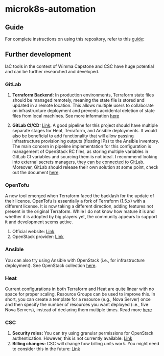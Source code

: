 # microk8s-automation

## Guide

For complete instructions on using this repository, refer to this [guide](https://wimma-capstone.pages.labranet.jamk.fi/support-material/3.%20OPS/Production%20Platform/Guides%20and%20technologys/IaC/introduction/):

## Further development

IaC tools in the context of Wimma Capstone and CSC have huge potential and can be further researched and developed.

### GitLab

1. **Terraform Backend:** In production environments, Terraform state files should be managed remotely, meaning the state file is stored and updated in a remote location. This allows multiple users to collaborate on infrastructure deployment and prevents accidental deletion of state files from local machines. See more information [here](https://docs.gitlab.com/user/infrastructure/iac/terraform_state/)

2. **GitLab CI/CD:** [Link](https://docs.gitlab.com/ci/). A good pipeline for this project should have multiple separate stages for Heat, Terraform, and Ansible deployments. It would also be beneficial to add functionality that will allow passing infrastructure provisioning outputs (floating IPs) to the Ansible inventory. The main concern in pipeline implementation for this configuration is management of OpenStack RC files, as storing multiple variables in GitLab CI variables and sourcing them is not ideal. I recommend looking into external secrets managers, [they can be connected to GitLab](https://docs.gitlab.com/ci/secrets/). Moreover, GitLab should release their own solution at some point, check out the document [here](https://handbook.gitlab.com/handbook/engineering/architecture/design-documents/secret_manager/).

### OpenTofu

A new tool emerged when Terraform faced the backlash for the update of their licence. OpenTofu is essentially a fork of Terraform (1.5.x) with a different license. It is now taking a different direction, adding features not present in the original Terraform. While I do not know how mature it is and whether it is adopted by big players yet, the community appears to support it and development seems active.

1. Official website: [Link](https://opentofu.org/)
2. OpenStack provider: [Link](https://search.opentofu.org/provider/terraform-provider-openstack/openstack/latest)

### Ansible

You can also try using Ansible with OpenStack (i.e., for infrastructure deployment). See OpenStack collection [here](https://docs.ansible.com/ansible/latest/collections/openstack/cloud/index.html).

### Heat

Current configurations in both Terraform and Heat are quite linear with no space for proper scaling. Resource Groups can be used to improve this. In short, you can create a template for a resource (e.g., Nova Server) once and then specify the number of resources you want deployed (i.e., five Nova Servers), instead of declaring them multiple times. Read more [here](https://docs.openstack.org/heat/latest/template_guide/openstack.html#OS::Heat::ResourceGroup)

### CSC

1. **Security roles:** You can try using granular permissions for OpenStack authentication. However, this is not currently available: [Link](https://docs.csc.fi/cloud/pouta/application-credentials/#using-roles)
2. **Billing changes:** CSC will change how billing units work. You might need to consider this in the future: [Link](https://csc.fi/en/blog/mapping-out-the-future-of-billing-unit/)